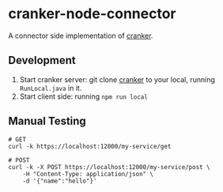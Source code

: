 # cranker-node-connector

A connector side implementation of [cranker](https://github.com/nicferrier/cranker).

## Development

1. Start cranker server: git clone [cranker](https://github.com/hsbc/mu-cranker-router) to your local, running `RunLocal.java` in it.
2. Start client side: running `npm run local` 

## Manual Testing

```shell
# GET
curl -k https://localhost:12000/my-service/get

# POST
curl -k -X POST https://localhost:12000/my-service/post \
    -H "Content-Type: application/json" \
    -d '{"name":"hello"}'
```
